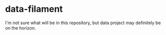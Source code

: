 # data-filament
I'm not sure what will be in this repository, but data project may definitely be on the horizon.
